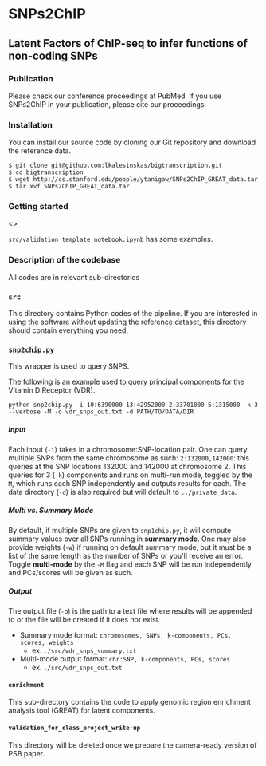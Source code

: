 # SNPs2ChIP
## Latent Factors of ChIP-seq to infer functions of non-coding SNPs

### Publication
Please check our conference proceedings at PubMed. If you use SNPs2ChIP in your publication, please cite our proceedings.

### Installation

You can install our source code by cloning our Git repository and download the reference data.

```
$ git clone git@github.com:lkalesinskas/bigtranscription.git
$ cd bigtranscription
$ wget http://cs.stanford.edu/people/ytanigaw/SNPs2ChIP_GREAT_data.tar
$ tar xvf SNPs2ChIP_GREAT_data.tar
```


### Getting started

<<This part needs to be updated once we have a wrapper>>

`src/validation_template_notebook.ipynb` has some examples.


### Description of the codebase

All codes are in relevant sub-directories

### `src`

This directory contains Python codes of the pipeline. If you are interested in using the software without updating the reference dataset, this directory should contain everything you need.

### ``snp2chip.py``

This wrapper is used to query SNPS.

The following is an example used to query principal components for the Vitamin D Receptor (VDR).

```
python snp2chip.py -i 10:6390000 13:42952000 2:33701000 5:1315000 -k 3 --verbose -M -o vdr_snps_out.txt -d PATH/TO/DATA/DIR
```

##### Input
Each input (``-i``) takes in a chromosome:SNP-location pair. One can query multiple SNPs from the same chromosome as such: ``2:132000,142000``: this queries at the SNP locations 132000 and 142000 at chromosome 2. This queries for 3 (``-k``) components and runs on multi-run mode, toggled by the ``-M``, which runs each SNP independently and outputs results for each. The data directory (``-d``) is also required but will default to ``../private_data``.

##### Multi vs. Summary Mode
By default, if multiple SNPs are given to ``snp1chip.py``, it will compute summary values over all SNPs running in __summary mode__. One may also provide weights (``-w``) if running on default summary mode, but it must be a list of the same length as the number of SNPs or you'll receive an error. Toggle __multi-mode__ by the ``-M`` flag and each SNP will be run independently and PCs/scores will be given as such.

##### Output
The output file (``-o``) is the path to a text file where results will be appended to or the file will be created if it does not exist.

* Summary mode format: ``chromosomes, SNPs, k-components, PCs, scores, weights``
  * ex. ``./src/vdr_snps_summary.txt``
* Multi-mode output format: ``chr:SNP, k-components, PCs, scores``
  * ex. ``./src/vdr_snps_out.txt``

#### `enrichment`

This sub-directory contains the code to apply genomic region enrichment analysis tool (GREAT) for latent components.

#### `validation_for_class_project_write-up`

This directory will be deleted once we prepare the camera-ready version of PSB paper.
